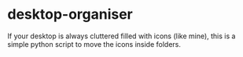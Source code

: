 # desktop-organiser

If your desktop is always cluttered filled with icons (like mine), this is a simple python script to move the icons inside folders.
